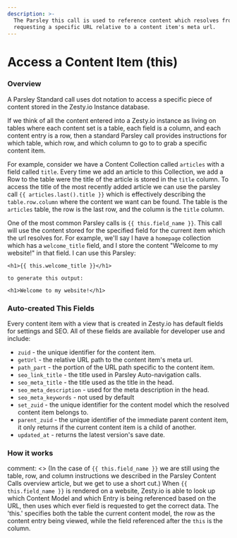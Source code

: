 ```yaml
---
description: >-
  The Parsley this call is used to reference content which resolves from
  requesting a specific URL relative to a content item's meta url.
---
```


# Access a Content Item (this)

### Overview

A Parsley Standard call uses dot notation to access a specific piece of content stored in the Zesty.io Instance database.

If we think of all the content entered into a Zesty.io instance as living on tables where each content set is a table, each field is a column, and each content entry is a row, then a standard Parsley call provides instructions for which table, which row, and which column to go to to grab a specific content item.

For example, consider we have a Content Collection called `articles` with a field called `title`. Every time we add an article to this Collection, we add a Row to the table were the title of the article is stored in the `title` column. To access the title of the most recently added article we can use the parsley call `{{ articles.last().title }}` which is effectively describing the `table.row.column` where the content we want can be found. The table is the `articles` table, the row is the last row, and the column is the `title` column.

One of the most common Parsley calls is `{{ this.field_name }}`. This call will use the content stored for the specified field for the current item which the url resolves for. For example, we'll say I have a `homepage` collection which has a `welcome_title` field, and I store the content "Welcome to my website!" in that field. I can use this Parsley:

```
<h1>{{ this.welcome_title }}</h1>

to generate this output:

<h1>Welcome to my website!</h1>
```

### Auto-created This Fields

Every content item with a view that is created in Zesty.io has default fields for settings and SEO. All of these fields are available for developer use and include:

* `zuid` - the unique identifier for the content item.
* `getUrl` - the relative URL path to the content item's meta url.
* `path_part` - the portion of the URL path specific to the content item.
* `seo_link_title` - the title used in Parsley Auto-navigation calls.
* `seo_meta_title` - the title used as the title in the head.
* `seo_meta_description` - used for the meta description in the head.
* `seo_meta_keywords` - not used by default
* `set_zuid` - the unique identifier for the content model which the resolved content item belongs to.
* `parent_zuid` - the unique identifier of the immediate parent content item, it only returns if the current content item is a child of another.
* `updated_at` - returns the latest version's save date.&#x20;

### How it works

comment: <> (In the case of `{{ this.field_name }}` we are still using the table, row, and column instructions we described in the Parsley Content Calls overview article, but we get to use a short cut.) When `{{ this.field_name }}` is rendered on a website, Zesty.io is able to look up which Content Model and which Entry is being referenced based on the URL, then uses which ever field is requested to get the correct data. The 'this.' specifies both the table the current content model, the row as the content entry being viewed, while the field referenced after the `this` is the column.
